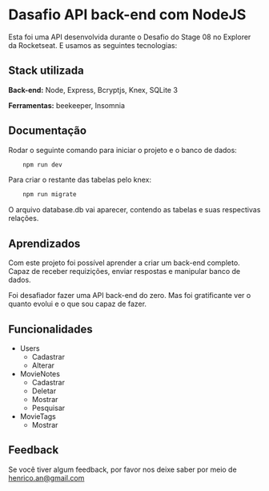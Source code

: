 
# Dasafio API back-end com NodeJS

Esta foi uma API desenvolvida durante o Desafio do Stage 08 no Explorer da Rocketseat. E usamos as seguintes tecnologias:

## Stack utilizada

**Back-end:** Node, Express, Bcryptjs, Knex, SQLite 3

**Ferramentas:** beekeeper, Insomnia


## Documentação

Rodar o seguinte comando para iniciar o projeto e o banco de dados:

```bash
    npm run dev
```

Para criar o restante das tabelas pelo knex:

```bash
    npm run migrate
```

O arquivo database.db vai aparecer, contendo as tabelas e suas respectivas relações.
## Aprendizados

Com este projeto foi possível aprender a criar um back-end completo. Capaz de receber requizições, enviar respostas e manipular banco de dados.

Foi desafiador fazer uma API back-end do zero. Mas foi gratificante ver o quanto evolui e o que sou capaz de fazer.

## Funcionalidades

- Users
    - Cadastrar
    - Alterar 
- MovieNotes
    - Cadastrar  
    - Deletar 
    - Mostrar 
    - Pesquisar 
- MovieTags
    - Mostrar


## Feedback

Se você tiver algum feedback, por favor nos deixe saber por meio de henrico.an@gmail.com

